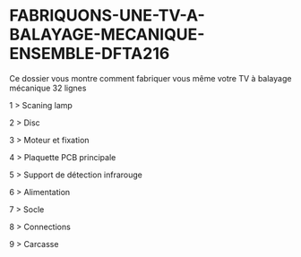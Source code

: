 # FABRIQUONS-UNE-TV-A-BALAYAGE-MECANIQUE-ENSEMBLE-DFTA216
Ce dossier vous montre comment fabriquer vous même votre TV à balayage mécanique 32 lignes

1 > Scaning lamp

2 > Disc

3 > Moteur et fixation

4 > Plaquette PCB principale

5 > Support de détection infrarouge

6 > Alimentation

7 > Socle

8 > Connections

9 > Carcasse
